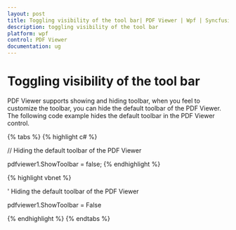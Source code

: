 ```yaml
---
layout: post
title: Toggling visibility of the tool bar| PDF Viewer | Wpf | Syncfusion
description: toggling visibility of the tool bar
platform: wpf
control: PDF Viewer
documentation: ug
---
```


# Toggling visibility of the tool bar

PDF Viewer supports showing and hiding toolbar, when you feel to customize the toolbar, you can hide the default toolbar of the PDF Viewer. The following code example hides the default toolbar in the PDF Viewer control.

{% tabs %}
{% highlight c# %}

// Hiding the default toolbar of the PDF Viewer

pdfviewer1.ShowToolbar = false;
{% endhighlight %}




{% highlight vbnet %}

' Hiding the default toolbar of the PDF Viewer

pdfviewer1.ShowToolbar = False

{% endhighlight %}
{% endtabs %}